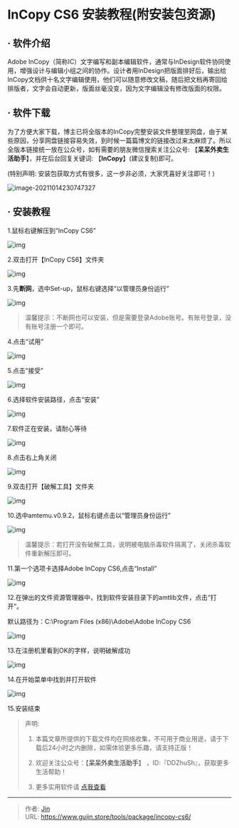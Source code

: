 # InCopy CS6 安装教程(附安装包资源)


## · 软件介绍
Adobe InCopy（简称IC）文字编写和副本编辑软件，通常与InDesign软件协同使用，增强设计与编辑小组之间的协作。设计者用InDesign把版面排好后，输出给InCopy文档供十名文字编辑使用，他们可以随意修改文稿，随后把文档再寄回给排版者，文字会自动更新，版面丝毫没变，因为文字编辑没有修改版面的权限。

## · 软件下载
为了方便大家下载，博主已将全版本的InCopy完整安装文件整理至网盘，由于某些原因，分享网盘链接容易失效，到时候一篇篇博文的链接改过来太麻烦了。所以全版本链接统一放在公众号，如有需要的朋友微信搜索关注公众号: 【**呆呆外卖生活助手**】，并在后台回复关键词: 【**InCopy**】(建议复制)即可。

(特别声明: 安装包获取方式有很多，这一步非必须，大家凭喜好关注即可！)

![image-20211014230747327](https://img.gujin.store/img/image-20211014230747327.png)

## · 安装教程

1.鼠标右键解压到“InCopy CS6”

![img](https://img.gujin.store/img/v2-2238743d7e3c40e92966765e47b4367d_720w.png)

2.双击打开【InCopy CS6】文件夹

![img](https://img.gujin.store/img/v2-a7d56ad74a4cf1fc4007184b8fa0e36d_720w.png)

3.先**断网**，选中Set-up，鼠标右键选择“以管理员身份运行”

![img](https://img.gujin.store/img/v2-e916dab3aef5f4d4a22ddc117c34806b_720w.png)

> 温馨提示：不断网也可以安装，但是需要登录Adobe账号。有账号登录，没有账号注册一个即可。

4.点击“试用”

![img](https://img.gujin.store/img/v2-ac0b54270303d6fb94e269f546423ba0_720w.png)

5.点击“接受”

![img](https://img.gujin.store/img/v2-99f48f87c6de8e241f75a42dab07710c_720w.png)

6.选择软件安装路径，点击“安装”

![img](https://img.gujin.store/img/v2-617aed3092e0c42f84fcf8f34758e45a_720w.png)

7.软件正在安装，请耐心等待

![img](https://img.gujin.store/img/v2-60c6d07d0463bdf54c8a85bde25851dc_720w.png)

8.点击右上角关闭

![img](https://img.gujin.store/img/v2-e5b1d918f07a236d3835c63c44d9564e_720w.png)

9.双击打开【破解工具】文件夹

![img](https://img.gujin.store/img/v2-0c8f57f6333499298dbf79a4b4914a9f_720w.png)

10.选中amtemu.v0.9.2，鼠标右键点击以“管理员身份运行”

![img](https://img.gujin.store/img/v2-4095d68224885b4fdf4e47a630bd0e2f_720w.png)

> 温馨提示：若打开没有破解工具，说明被电脑杀毒软件隔离了，关闭杀毒软件重新解压即可。

11.第一个选项卡选择Adobe InCopy CS6,点击“Install”

![img](https://img.gujin.store/img/v2-e7c6ebe32c4e3fbabbd1ea6fb96cf18d_720w.png)

12.在弹出的文件资源管理器中，找到软件安装目录下的amtlib文件，点击“打开”。

默认路径为：C:\Program Files (x86)\Adobe\Adobe InCopy CS6

![img](https://img.gujin.store/img/v2-325d5c2ee03536af26a9938e4e8b3261_720w.png)



13.在注册机里看到OK的字样，说明破解成功

![img](https://img.gujin.store/img/v2-92e9daec05f197f2f387b1c27af36de1_720w.png)

14.在开始菜单中找到并打开软件

![img](https://img.gujin.store/img/v2-b794d588cd77a3792eb5b42d20845975_720w.png)

15.安装结束




> 声明: 
>
> 1. 本篇文章所提供的下载文件均在网络收集，不可用于商业用途，请于下载后24小时之内删除，如需体验更多乐趣，请支持正版！
>
> 2. 欢迎关注公众号：【**呆呆外卖生活助手**】 ，ID:『DDZhuSh』，获取更多生活帮助！
>
> 3. 更多实用软件请  [点我查看](/tools)


---

> 作者: [Jin](https://img.gujin.store/img/favicon.ico)  
> URL: https://www.gujin.store/tools/package/incopy-cs6/  

